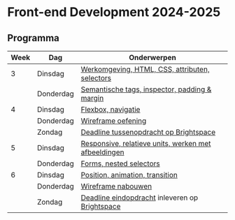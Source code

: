 # Front-end Development 2024-2025

## Programma

| Week | Dag       | Onderwerpen                                                                                                                    | 
|------|-----------|--------------------------------------------------------------------------------------------------------------------------------|
| 3    | Dinsdag   | [Werkomgeving, HTML, CSS, attributen, selectors](./week3-dinsdag)                                                              |                                                          
|      | Donderdag | [Semantische tags, inspector, padding & margin](./week3-donderdag)                                                             |                                                          
| 4    | Dinsdag   | [Flexbox, navigatie](./week4-dinsdag)                                                                                          |                                                                            
|      | Donderdag | [Wireframe oefening](./week4-donderdag)                                                                                        |  
|      | Zondag    | [Deadline tussenopdracht op Brightspace](https://brightspace.hr.nl/d2l/le/lessons/28886/topics/169219)                         |
| 5    | Dinsdag   | [Responsive, relatieve units, werken met afbeeldingen](./week5-dinsdag)                                                        |                                                           
|      | Donderdag | [Forms, nested selectors](./week5-donderdag)                                                                                   |                                                           
| 6    | Dinsdag   | [Position, animation, transition](./week6-dinsdag)                                                                             |                                                          
|      | Donderdag | [Wireframe nabouwen](eindopdracht)                                                                                             |
|      | Zondag    | [Deadline eindopdracht](eindopdracht) inleveren op [Brightspace](https://brightspace.hr.nl/d2l/le/lessons/28886/topics/187340) |
